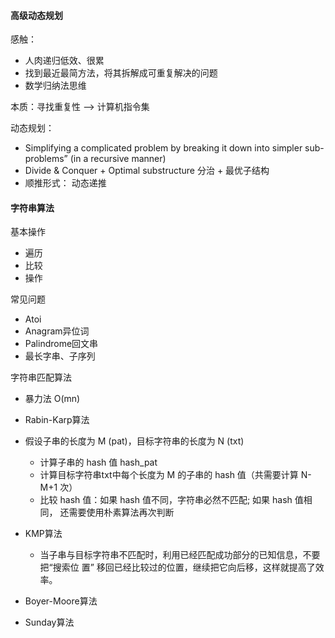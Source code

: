 #### 高级动态规划
感触：
* 人肉递归低效、很累
* 找到最近最简方法，将其拆解成可重复解决的问题
* 数学归纳法思维

本质：寻找重复性 —> 计算机指令集

动态规划：
* Simplifying a complicated problem by breaking it down into simpler sub-problems” (in a recursive manner)
* Divide & Conquer + Optimal substructure 分治 + 最优子结构
* 顺推形式： 动态递推

#### 字符串算法
基本操作
* 遍历
* 比较
* 操作

常见问题
* Atoi
* Anagram异位词
* Palindrome回文串
* 最长字串、子序列

字符串匹配算法
* 暴力法 O(mn)

* Rabin-Karp算法

* 假设子串的长度为 M (pat)，目标字符串的长度为 N (txt)
    * 计算子串的 hash 值 hash_pat
    * 计算目标字符串txt中每个长度为 M 的子串的 hash 值（共需要计算 N-M+1 次）
    * 比较 hash 值：如果 hash 值不同，字符串必然不匹配; 如果 hash 值相同， 还需要使用朴素算法再次判断
* KMP算法
    * 当子串与目标字符串不匹配时，利用已经匹配成功部分的已知信息，不要把“搜索位 置” 移回已经比较过的位置，继续把它向后移，这样就提高了效率。

* Boyer-Moore算法

* Sunday算法